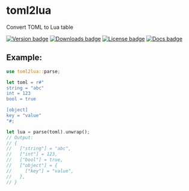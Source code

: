 # toml2lua
Convert TOML to Lua table

<div>
  <a href="https://crates.io/crates/toml2lua"><img alt='Version badge' src='https://img.shields.io/crates/v/toml2lua.svg'></a>
  <a href="https://crates.io/crates/toml2lua"><img alt='Downloads badge' src='https://img.shields.io/crates/d/toml2lua.svg'></a>
  <a href="https://crates.io/crates/toml2lua"><img alt='License badge' src='https://img.shields.io/crates/l/toml2lua.svg'></a>
  <a href="https://docs.rs/toml2lua"><img alt="Docs badge" src="https://img.shields.io/docsrs/toml2lua"></a>
</div>

## Example:
```rust
use toml2lua::parse;

let toml = r#"
string = "abc"
int = 123
bool = true

[object]
key = "value"
"#;

let lua = parse(toml).unwrap();
// Output:
// {
//   ["string"] = "abc",
//   ["int"] = 123,
//   ["bool"] = true,
//   ["object"] = {
//     ["key"] = "value",
//   },
// }
```
